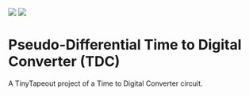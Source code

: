 ![](../../workflows/gds/badge.svg) ![](../../workflows/docs/badge.svg)

# Pseudo-Differential Time to Digital Converter (TDC)

A TinyTapeout project of a Time to Digital Converter circuit.

